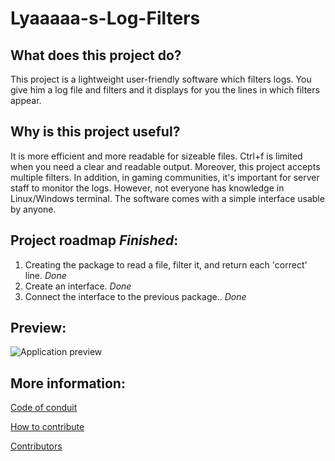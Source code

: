 # Lyaaaaa-s-Log-Filters

## What does this project do?
This project is a lightweight user-friendly software which filters logs. You give him a log file and filters and it displays for you the lines in which filters appear.

## Why is this project useful?
It is more efficient and more readable for sizeable files. Ctrl+f is limited when you need a clear and readable output. Moreover, this project accepts multiple filters. In addition, in gaming communities, it's important for server staff to monitor the logs. However, not everyone has knowledge in Linux/Windows terminal. The software comes with a simple interface usable by anyone.

## Project roadmap *Finished*:
1. Creating the package to read a file, filter it, and return each 'correct' line. *Done*
2. Create an interface.  *Done*
3. Connect the interface to the previous package.. *Done*

## Preview:
![Application preview](https://github.com/Lyaaaaaaaaaaaaaaa/Lyaaaaa-s-Logs-Filter/blob/master/interface/Preview/Preview1.png)

## More information:
[Code of conduit](https://github.com/Lyaaaaaaaaaaaaaaa/Lyaaaaa-s-Log-Filters/blob/master/CODE_OF_CONDUCT.md)

[How to contribute](https://github.com/Lyaaaaaaaaaaaaaaa/Lyaaaaa-s-Log-Filters/blob/master/CONTRIBUTING.md)

[Contributors](https://github.com/Lyaaaaaaaaaaaaaaa/Lyaaaaa-s-Logs-Filter/blob/master/CONTRIBUTORS.md)
